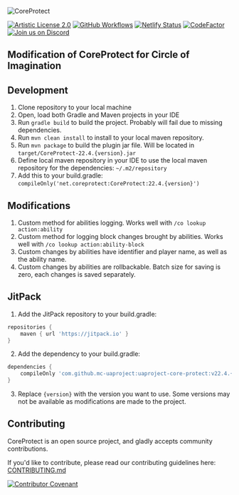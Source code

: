 ![CoreProtect](https://userfolio.com/uploads/coreprotect-banner-v19.png)

[![Artistic License 2.0](https://img.shields.io/github/license/PlayPro/CoreProtect?&logo=github)](LICENSE)
[![GitHub Workflows](https://github.com/PlayPro/CoreProtect/actions/workflows/build.yml/badge.svg)](https://github.com/PlayPro/CoreProtect/actions)
[![Netlify Status](https://img.shields.io/netlify/c1d26a0f-65c5-4e4b-95d7-e08af671ab67)](https://app.netlify.com/sites/coreprotect/deploys)
[![CodeFactor](https://www.codefactor.io/repository/github/playpro/coreprotect/badge)](https://www.codefactor.io/repository/github/playpro/coreprotect)
[![Join us on Discord](https://img.shields.io/discord/348680641560313868.svg?label=&logo=discord&logoColor=ffffff&color=7389D8&labelColor=6A7EC2)](https://discord.gg/b4DZ4jy)

## Modification of CoreProtect for Circle of Imagination

Development
------

1. Clone repository to your local machine
2. Open, load both Gradle and Maven projects in your IDE
3. Run `gradle build` to build the project. Probably will fail due to missing dependencies.
4. Run `mvn clean install` to install to your local maven repository.
5. Run `mvn package` to build the plugin jar file. Will be located in `target/CoreProtect-22.4.{version}.jar`
6. Define local maven repository in your IDE to use the local maven repository for the dependencies: `~/.m2/repository`
7. Add this to your build.gradle: `compileOnly('net.coreprotect:CoreProtect:22.4.{version}')`

Modifications
-----
1. Custom method for abilities logging. Works well with `/co lookup action:ability`
2. Custom method for logging block changes brought by abilities. Works well with `/co lookup action:ability-block`
3. Custom changes by abilities have identifier and player name, as well as the ability name. 
4. Custom changes by abilities are rollbackable. Batch size for saving is zero, each changes is saved separately.

JitPack
------

1. Add the JitPack repository to your build.gradle:

```gradle
repositories {
    maven { url 'https://jitpack.io' }
}
```

2. Add the dependency to your build.gradle:

```gradle
dependencies {
    compileOnly 'com.github.mc-uaproject:uaproject-core-protect:v22.4.{version}'
}
```

3. Replace `{version}` with the version you want to use. Some versions may not be available as modifications are made to the project.

Contributing
------
CoreProtect is an open source project, and gladly accepts community contributions.

If you'd like to contribute, please read our contributing guidelines here: [CONTRIBUTING.md](CONTRIBUTING.md)

[![Contributor Covenant](https://img.shields.io/badge/Contributor%20Covenant-2.0-4baaaa.svg)](CONTRIBUTING.md#code-of-conduct) 
